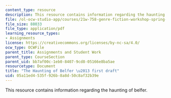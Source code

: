 ```yaml
---
content_type: resource
description: This resource contains information regarding the haunting of belfer.
file: /ol-ocw-studio-app/courses/21w-758-genre-fiction-workshop-spring-2013/05a11ed4535f926b8a8d50c8af32b39e_MIT21W_758S13_Aka-Fr_drft.pdf
file_size: 88033
file_type: application/pdf
learning_resource_types:
- Assignments
license: https://creativecommons.org/licenses/by-nc-sa/4.0/
ocw_type: OCWFile
parent_title: Assignments and Student Work
parent_type: CourseSection
parent_uid: bb7af00c-1eb0-8407-9cd8-05166e8ba5ae
resourcetype: Document
title: "The Haunting of Belfer \u2013 first draft"
uid: 05a11ed4-535f-926b-8a8d-50c8af32b39e
---
```

This resource contains information regarding the haunting of belfer.